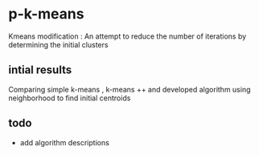 # p-k-means
Kmeans modification : An attempt to reduce the number of iterations by determining the initial clusters

## intial results
Comparing simple k-means , k-means ++ and developed algorithm using neighborhood to find initial centroids

## todo
- add algorithm descriptions
